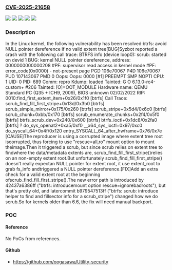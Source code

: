 ### [CVE-2025-21658](https://cve.mitre.org/cgi-bin/cvename.cgi?name=CVE-2025-21658)
![](https://img.shields.io/static/v1?label=Product&message=Linux&color=blue)
![](https://img.shields.io/static/v1?label=Version&message=&color=brightgreen)
![](https://img.shields.io/static/v1?label=Version&message=42437a6386ffeaaf200731e73d723ea491f3fe7d%20&color=brightgreen)
![](https://img.shields.io/static/v1?label=Version&message=5.11%20&color=brightgreen)
![](https://img.shields.io/static/v1?label=Vulnerability&message=n%2Fa&color=blue)

### Description

In the Linux kernel, the following vulnerability has been resolved:btrfs: avoid NULL pointer dereference if no valid extent tree[BUG]Syzbot reported a crash with the following call trace:  BTRFS info (device loop0): scrub: started on devid 1  BUG: kernel NULL pointer dereference, address: 0000000000000208  #PF: supervisor read access in kernel mode  #PF: error_code(0x0000) - not-present page  PGD 106e70067 P4D 106e70067 PUD 107143067 PMD 0  Oops: Oops: 0000 [#1] PREEMPT SMP NOPTI  CPU: 1 UID: 0 PID: 689 Comm: repro Kdump: loaded Tainted: G           O       6.13.0-rc4-custom+ #206  Tainted: [O]=OOT_MODULE  Hardware name: QEMU Standard PC (Q35 + ICH9, 2009), BIOS unknown 02/02/2022  RIP: 0010:find_first_extent_item+0x26/0x1f0 [btrfs]  Call Trace:   <TASK>   scrub_find_fill_first_stripe+0x13d/0x3b0 [btrfs]   scrub_simple_mirror+0x175/0x260 [btrfs]   scrub_stripe+0x5d4/0x6c0 [btrfs]   scrub_chunk+0xbb/0x170 [btrfs]   scrub_enumerate_chunks+0x2f4/0x5f0 [btrfs]   btrfs_scrub_dev+0x240/0x600 [btrfs]   btrfs_ioctl+0x1dc8/0x2fa0 [btrfs]   ? do_sys_openat2+0xa5/0xf0   __x64_sys_ioctl+0x97/0xc0   do_syscall_64+0x4f/0x120   entry_SYSCALL_64_after_hwframe+0x76/0x7e   </TASK>[CAUSE]The reproducer is using a corrupted image where extent tree root iscorrupted, thus forcing to use "rescue=all,ro" mount option to mount theimage.Then it triggered a scrub, but since scrub relies on extent tree to findwhere the data/metadata extents are, scrub_find_fill_first_stripe()relies on an non-empty extent root.But unfortunately scrub_find_fill_first_stripe() doesn't really expectan NULL pointer for extent root, it use extent_root to grab fs_info andtriggered a NULL pointer dereference.[FIX]Add an extra check for a valid extent root at the beginning ofscrub_find_fill_first_stripe().The new error path is introduced by 42437a6386ff ("btrfs: introducemount option rescue=ignorebadroots"), but that's pretty old, and latercommit b979547513ff ("btrfs: scrub: introduce helper to find and fillsector info for a scrub_stripe") changed how we do scrub.So for kernels older than 6.6, the fix will need manual backport.

### POC

#### Reference
No PoCs from references.

#### Github
- https://github.com/oogasawa/Utility-security

